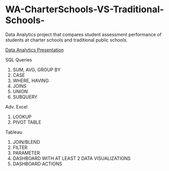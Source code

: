 # WA-CharterSchools-VS-Traditional-Schools-
Data Analytics project that compares student assessment performance of students at charter schools and traditional public schools. 

[Data Analytics Presentation](https://docs.google.com/presentation/d/1_QL5b7aTTEi5yFkKXS56Iv8EFxPqG0RxXF8AZkqt5nI/edit#slide=id.g57048da5b0_0_15)



SQL Queries
1. SUM, AVG, GROUP BY
2. CASE
3. WHERE, HAVING 
4. JOINS
5. UNION
6. SUBQUERY

Adv. Excel
1. LOOKUP
2. PIVOT TABLE

Tableau 
1. JOIN/BLEND
2. FILTER
3. PARAMETER
4. DASHBOARD WITH AT LEAST 2 DATA VISUALIZATIONS 
5. DASHBOARD ACTIONS
